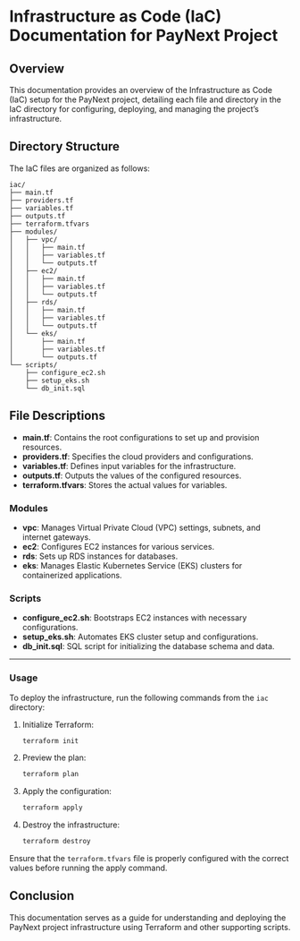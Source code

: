 
# Infrastructure as Code (IaC) Documentation for PayNext Project

## Overview

This documentation provides an overview of the Infrastructure as Code (IaC) setup for the PayNext project, detailing each file and directory in the IaC directory for configuring, deploying, and managing the project’s infrastructure.

## Directory Structure

The IaC files are organized as follows:

```
iac/
├── main.tf
├── providers.tf
├── variables.tf
├── outputs.tf
├── terraform.tfvars
├── modules/
│   ├── vpc/
│   │   ├── main.tf
│   │   ├── variables.tf
│   │   └── outputs.tf
│   ├── ec2/
│   │   ├── main.tf
│   │   ├── variables.tf
│   │   └── outputs.tf
│   ├── rds/
│   │   ├── main.tf
│   │   ├── variables.tf
│   │   └── outputs.tf
│   └── eks/
│       ├── main.tf
│       ├── variables.tf
│       └── outputs.tf
└── scripts/
    ├── configure_ec2.sh
    ├── setup_eks.sh
    └── db_init.sql
```

## File Descriptions

- **main.tf**: Contains the root configurations to set up and provision resources.
- **providers.tf**: Specifies the cloud providers and configurations.
- **variables.tf**: Defines input variables for the infrastructure.
- **outputs.tf**: Outputs the values of the configured resources.
- **terraform.tfvars**: Stores the actual values for variables.

### Modules
- **vpc**: Manages Virtual Private Cloud (VPC) settings, subnets, and internet gateways.
- **ec2**: Configures EC2 instances for various services.
- **rds**: Sets up RDS instances for databases.
- **eks**: Manages Elastic Kubernetes Service (EKS) clusters for containerized applications.

### Scripts
- **configure_ec2.sh**: Bootstraps EC2 instances with necessary configurations.
- **setup_eks.sh**: Automates EKS cluster setup and configurations.
- **db_init.sql**: SQL script for initializing the database schema and data.

---

### Usage
To deploy the infrastructure, run the following commands from the `iac` directory:

1. Initialize Terraform:
   ```bash
   terraform init
   ```

2. Preview the plan:
   ```bash
   terraform plan
   ```

3. Apply the configuration:
   ```bash
   terraform apply
   ```

4. Destroy the infrastructure:
   ```bash
   terraform destroy
   ```

Ensure that the `terraform.tfvars` file is properly configured with the correct values before running the apply command.

## Conclusion

This documentation serves as a guide for understanding and deploying the PayNext project infrastructure using Terraform and other supporting scripts.
